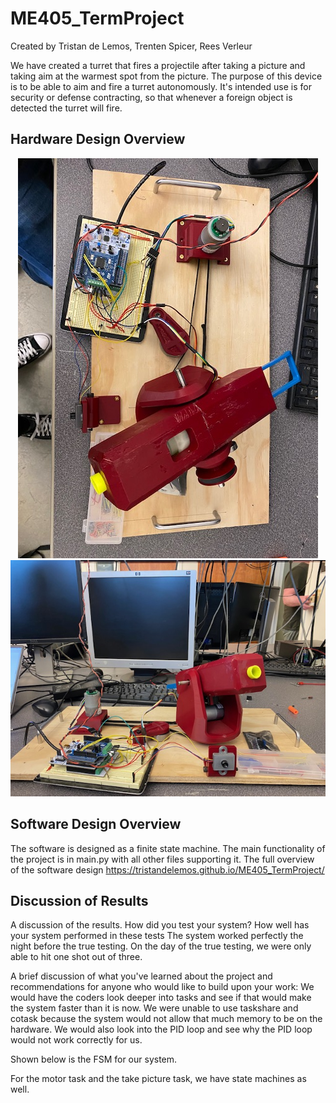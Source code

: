 # ME405_TermProject
Created by Tristan de Lemos, Trenten Spicer, Rees Verleur

We have created a turret that fires a projectile after taking a picture and taking aim at the warmest spot from the picture. The purpose of this device is to be able to aim and fire a turret autonomously. It's intended use is for security or defense contracting, so that whenever a foreign object is detected the turret will fire.

## Hardware Design Overview

<div align="center">
  <img src="/hardware1.jpg" alt="Alt text">
  <img src="/hardware2.jpg" alt="Alt text">
</div>


## Software Design Overview

The software is designed as a finite state machine. The main functionality of the project is in main.py with all other files supporting it.
The full overview of the software design 
https://tristandelemos.github.io/ME405_TermProject/


## Discussion of Results

A discussion of the results.  How did you test your system?  How well has your system performed in these tests
The system worked perfectly the night before the true testing. On the day of the true testing, we were only able to hit one shot out of three.

A brief discussion of what you've learned about the project and recommendations for anyone who would like to build upon your work:
We would have the coders look deeper into tasks and see if that would make the system faster than it is now. We were unable to use taskshare and cotask because the system would not allow that much memory to be on the hardware. We would also look into the PID loop and see why the PID loop would not work correctly for us.

Shown below is the FSM for our system.

For the motor task and the take picture task, we have state machines as well.

